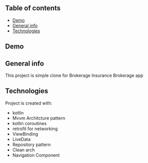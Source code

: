 ## Table of contents
* [Demo](#demo)
* [General info](#general-info)
* [Technologies](#technologies)

## Demo
<p align="center"><src="https://github.com/salah65/insuranceSampleApp/blob/dev/media/intro2.mp4" width="240" height="480" /></p>

## General info
This project is simple clone for Brokerage Insurance Brokerage app 
	
## Technologies
Project is created with:
* kotlin
* Mvvm Architcture pattern
* kotlin coroutines
* retrofit for networking
* ViewBinding
* LiveData
* Repository pattern
* Clean arch
* Navigation Component

